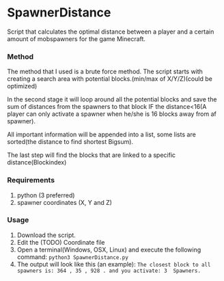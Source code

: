 # SpawnerDistance
Script that calculates the optimal distance between a player and a certain amount of mobspawners for the game Minecraft.
### Method ###
The method that I used is a brute force method.
The script starts with creating a search area with potential blocks.(min/max of X/Y/Z)(could be optimized)

In the second stage it will loop around all the potential blocks and save the sum of distances from the spawners to that block IF the distance<16(A player can only activate a spawner when he/she is 16 blocks away from af spawner).

All important information will be appended into a list, some lists are sorted(the distance to find shortest Bigsum).

The last step will find the blocks that are linked to a specific distance(Blockindex)

### Requirements ###
1. python (3 preferred)
2. spawner coordinates (X, Y and Z)

### Usage ###

1. Download the script.
2. Edit the (TODO) Coordinate file
3. Open a terminal(Windows, OSX, Linux) and execute the following command: `python3 SpawnerDistance.py`
4. The output will look like this (an example): `The closest block to all spawners is: 364 , 35 , 928 . and you activate: 3  Spawners.`
